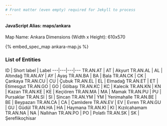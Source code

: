 ```yaml
---
# Front matter (even empty) required for Jekyll to process
---
```


#### JavaScript Alias: maps/ankara

Map Name: Ankara
Dimensions (Width x Height): 610x570



{% embed_spec_map ankara-map.js %}

### List of Entities

ID | Short label | Label
---|---|---|---
TR.AN.AT | AT | Akyurt
TR.AN.AL | AL | Altındağ
TR.AN.AY | AY | Ayaş
TR.AN.BA | BA | Bala
TR.AN.CK | CK | Çankaya
TR.AN.CU | CU | Çubuk
TR.AN.EL | EL | Elmadağ
TR.AN.ET | ET | Etimesgut
TR.AN.GO | GO | Gölbaşı
TR.AN.KC | KC | Kalecik
TR.AN.KN | KN | Kazan
TR.AN.KE | KE | Keçiören
TR.AN.MA | MA | Mamak
TR.AN.PU | PU | Pursaklar
TR.AN.SI | SI | Sincan
TR.AN.YM | YM | Yenimahalle
TR.AN.BE | BE | Beypazarı
TR.AN.CA | CA | Çamlıdere
TR.AN.EV | EV | Evren
TR.AN.GU | GU | Güdül
TR.AN.HA | HA | Haymana
TR.AN.KI | KI | Kızılcahamam
TR.AN.NA | NA | Nallıhan
TR.AN.PO | PO | Polatlı
TR.AN.SK | SK | Şereflikoçhisar